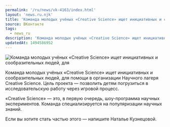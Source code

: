 ```yaml
---
permalink: '/ru/news/vk-4163/index.html'
layout: 'news.ru.njk'
title: 'Команда молодых учёных «Creative Science» ищет инициативных и сообразительных людей, для помощи'
source: ВКонтакте
tags:
  - news_ru
description: 'Команда молодых учёных «Creative Science» ищет инициативных и сообразительных людей, для'
updatedAt: 1494586952
---
```

![Команда молодых учёных «Creative Science» ищет инициативных и сообразительных людей, для](https://sun9-74.userapi.com/impf/c837525/v837525481/34bcb/cWccEI3dNf8.jpg?size=1280x853&quality=96&proxy=1&sign=b8de103351f6cc05b65dbedd44421360&c_uniq_tag=4cp-F1B7MYDmbHfUPb89OXJCeMJO78jUvaeLNNeOOVg&type=album)

Команда молодых учёных «Creative Science» ищет инициативных и сообразительных людей, для помощи в организации Научного лагеря Creative Science. Цель проекта — позволить детям погрузиться в исследовательскую работу через игровой процесс.

«Creative Science» — это, в первую очередь, шоу-программа научных экспериментов. Команда специализируется на популяризации научных знаний.

Если вы хотите стать частью этого — напишите Наталье Кузнецовой.
